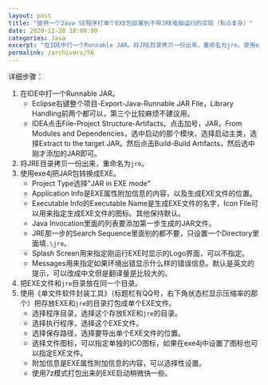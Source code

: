 ```yaml
---
layout: post
title: "提供一个Java SE程序打单个EXE包部署到不带JRE电脑运行的实现（有点复杂）"
date: 2020-12-28 18:00:00
categories: Java
excerpt: "在IDE中打一个Runnable JAR。将JRE目录拷贝一份出来，重命名为jre。使用exe4j把JAR包转换成EXE。把EXE文件和jre目录放在同一个目录。使用《单文件软件封装工具》（标题栏有QQ号，右下角状态栏显示压缩率的那个）把存放EXE和jre的目录打包成单个EXE文件。"
permalink: /archivers/56
---
```


详细步骤：
1. 在IDE中打一个Runnable JAR。
    - Eclipse右键整个项目-Export-Java-Runnable JAR File，Library Handling前两个都可以，第三个比较麻烦不建议用。
    - IDEA点击File-Project Structure-Artifacts，点击加号，JAR，From Modules and Dependencies，选中启动的那个模块，选择启动主类，选择Extract to the target JAR。然后点击Build-Build Artifacts，然后选中刚才添加的JAR即可。
2. 将JRE目录拷贝一份出来，重命名为```jre```。
3. 使用exe4j把JAR包转换成EXE。
    - Project Type选择"JAR in EXE mode"
    - Application Info是EXE属性附加信息的内容，以及生成EXE文件的位置。
    - Executable Info的Executable Name是生成EXE文件的名字，Icon File可以用来指定生成EXE文件的图标。其他保持默认。
    - Java Invocation里面的列表要添加第一步生成的JAR文件。
    - JRE那一步的Search Sequence里面别的都不要，只设置一个Directory里面填```.\jre```。
    - Splash Screen用来指定刚运行EXE时显示的Logo界面，可以不指定。
    - Messages用来指定如果环境出错显示什么样的错误信息。默认是英文的提示，可以改成中文但是翻译量是比较大的。
4. 把EXE文件和```jre```目录放在同一个目录。
5. 使用《单文件软件封装工具》（标题栏有QQ号，右下角状态栏显示压缩率的那个）把存放EXE和```jre```的目录打包成单个EXE文件。
   - 选择程序目录，选择这个存放EXE和```jre```的目录。
   - 选择执行程序，选择这个EXE文件。
   - 选择保存路径，选择要导出单个EXE文件的位置。
   - 选择文件图标，可以指定单独的ICO图标，如果在exe4j中设置了图标也可以指定EXE文件。
   - 附加信息是EXE属性附加信息的内容，可以选择性设置。
   - 使用7z模式打包出来的EXE启动稍微快一些。

